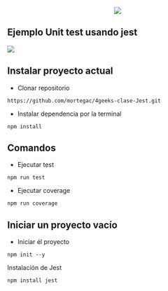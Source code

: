 
<p align="center">
  <img src="https://assets.breatheco.de/apis/img/images.php?blob&random&cat=icon&tags=4geeks,128">
</p>

## Ejemplo Unit test usando jest

<img src="https://camo.githubusercontent.com/ec4626e44870f03423673ea299ceb6f37afa7f9bf848ca5ad095feca41f230b6/68747470733a2f2f6c616e64696e672d706167652d626f6f6b2e66726f6e7431302e636f6d2f696d616765732f6672616d65776f726b732f6a6573742e706e67" />

## Instalar proyecto actual

- Clonar repositorio
```
https://github.com/mortegac/4geeks-clase-Jest.git
```

- Instalar dependencia por la terminal
```
npm install
```

## Comandos

- Ejecutar test
```
npm run test
```

- Ejecutar coverage
```
npm run coverage
```


## Iniciar un proyecto vacío

- Iniciar él proyecto
```
npm init --y
```
Instalación de Jest
```
npm install jest
```
